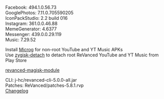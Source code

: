 Facebook: 494.1.0.56.73  
GooglePhotos: 7.11.0.705590205  
IconPackStudio: 2.2 build 016  
Instagram: 361.0.0.46.88  
MemeGenerator: 4.6377  
Messenger: 439.0.0.29.119  
Music: 7.29.52  

Install [Microg](https://github.com/ReVanced/GmsCore/releases) for non-root YouTube and YT Music APKs  
Use [zygisk-detach](https://github.com/j-hc/zygisk-detach) to detach root ReVanced YouTube and YT Music from Play Store  

[revanced-magisk-module](https://github.com/j-hc/revanced-magisk-module)
  
CLI: j-hc/revanced-cli-5.0.0-all.jar  
Patches: ReVanced/patches-5.8.1.rvp  
[Changelog](https://github.com/ReVanced/revanced-patches/releases/tag/v5.8.1)  
